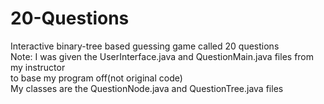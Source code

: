 # 20-Questions
Interactive binary-tree based guessing game called 20 questions <br>
Note: I was given the UserInterface.java and QuestionMain.java files from my instructor <br>
to base my program off(not original code) <br>
My classes are the QuestionNode.java and QuestionTree.java files <br>
